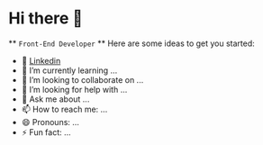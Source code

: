 # Hi there 👋

** `Front-End Developer` **
Here are some ideas to get you started:

- 🔭 [Linkedin](https://www.linkedin.com/in/simone-pontrelli/)
- 🌱 I’m currently learning ...
- 👯 I’m looking to collaborate on ...
- 🤔 I’m looking for help with ...
- 💬 Ask me about ...
- 📫 How to reach me: ...
- 😄 Pronouns: ...
- ⚡ Fun fact: ...

